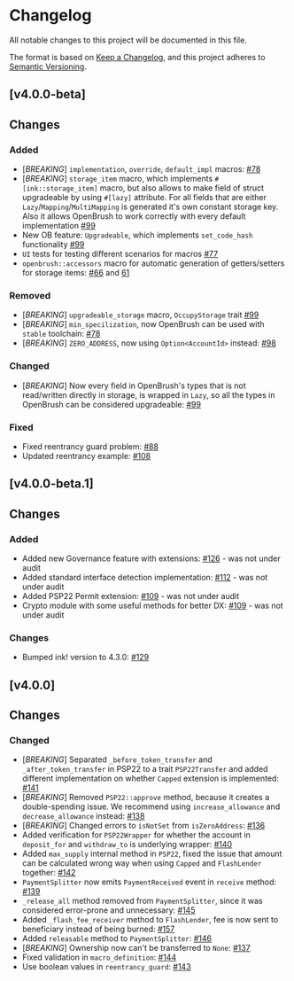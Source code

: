 # Changelog

All notable changes to this project will be documented in this file.

The format is based on [Keep a Changelog](https://keepachangelog.com/en/1.0.0/),
and this project adheres to [Semantic Versioning](https://semver.org/spec/v2.0.0.html).

## [v4.0.0-beta]
## Changes

### Added
- [*BREAKING*] `implementation`, `override`, `default_impl` macros: [#78](https://github.com/Brushfam/openbrush-contracts/pull/78) 
- [*BREAKING*] `storage_item` macro, which implements `#[ink::storage_item]` macro, but also allows to make field of struct upgradeable by using `#[lazy]` attribute. For all fields that
 are either `Lazy`/`Mapping`/`MultiMapping` is generated it's own constant storage key. Also it allows OpenBrush to work correctly with every default implementation [#99](https://github.com/Brushfam/openbrush-contracts/pull/99)
- New OB feature: `Upgradeable`, which implements `set_code_hash` functionality [#99](https://github.com/Brushfam/openbrush-contracts/pull/99)
- `UI` tests for testing different scenarios for macros [#77](https://github.com/Brushfam/openbrush-contracts/pull/77)
- `openbrush::accessors` macro for automatic generation of getters/setters for storage items: [#66](https://github.com/Brushfam/openbrush-contracts/pull/66) and [61](https://github.com/Brushfam/openbrush-contracts/pull/61)

### Removed
- [*BREAKING*] `upgradeable_storage` macro, `OccupyStorage` trait [#99](https://github.com/Brushfam/openbrush-contracts/pull/99)
- [*BREAKING*] `min_specilization`, now OpenBrush can be used with `stable` toolchain: [#78](https://github.com/Brushfam/openbrush-contracts/pull/78)
- [*BREAKING*] `ZERO_ADDRESS`, now using `Option<AccountId>` instead: [#98](https://github.com/Brushfam/openbrush-contracts/pull/98)

### Changed

- [*BREAKING*] Now every field in OpenBrush's types that is not read/written directly in storage, is wrapped in `Lazy`, so all the types in OpenBrush can be considered upgradeable: [#99](https://github.com/Brushfam/openbrush-contracts/pull/99)

### Fixed
- Fixed reentrancy guard problem: [#88](https://github.com/Brushfam/openbrush-contracts/pull/88)
- Updated reentrancy example: [#108](https://github.com/Brushfam/openbrush-contracts/pull/108)

## [v4.0.0-beta.1]
## Changes

### Added
- Added new Governance feature with extensions: [#126](https://github.com/Brushfam/openbrush-contracts/pull/126) - was not under audit
- Added standard interface detection implementation: [#112](https://github.com/Brushfam/openbrush-contracts/pull/112) - was not under audit
- Added PSP22 Permit extension: [#109](https://github.com/Brushfam/openbrush-contracts/pull/109) - was not under audit
- Crypto module with some useful methods for better DX: [#109](https://github.com/Brushfam/openbrush-contracts/pull/109) - was not under audit

### Changes
- Bumped ink! version to 4.3.0: [#129](https://github.com/Brushfam/openbrush-contracts/pull/129)

## [v4.0.0]
## Changes

### Changed
- [*BREAKING*] Separated `_before_token_transfer` and `_after_token_transfer` in PSP22 to a trait `PSP22Transfer` and added 
different implementation on whether `Capped` extension is implemented: [#141](https://github.com/Brushfam/openbrush-contracts/pull/141)
- [*BREAKING*] Removed `PSP22::approve` method, because it creates a double-spending issue. We recommend using `increase_allowance` and `decrease_allowance` instead:
[#138](https://github.com/Brushfam/openbrush-contracts/pull/138)
- [*BREAKING*] Changed errors to `isNotSet` from `isZeroAddress`: [#136](https://github.com/Brushfam/openbrush-contracts/pull/136)
- Added verification for `PSP22Wrapper` for whether the account in `deposit_for` and `withdraw_to` is underlying wrapper: [#140](https://github.com/Brushfam/openbrush-contracts/pull/140)
- Added `max_supply` internal method in `PSP22`, fixed the issue that amount can be calculated wrong way when using `Capped` and `FlashLender` together: [#142](https://github.com/Brushfam/openbrush-contracts/pull/142)
- `PaymentSplitter` now emits `PaymentReceived` event in `receive` method: [#139](https://github.com/Brushfam/openbrush-contracts/pull/139)
- `_release_all` method removed from `PaymentSplitter`, since it was considered error-prone and unnecessary: [#145](https://github.com/Brushfam/openbrush-contracts/pull/145)
- Added `_flash_fee_receiver` method to `FlashLender`, fee is now sent to beneficiary instead of being burned: [#157](https://github.com/Brushfam/openbrush-contracts/pull/157)
- Added `releasable` method to `PaymentSplitter`: [#146](https://github.com/Brushfam/openbrush-contracts/pull/146)
- [*BREAKING*] Ownership now can't be transferred to `None`: [#137](https://github.com/Brushfam/openbrush-contracts/pull/137)
- Fixed validation in `macro_definition`: [#144](https://github.com/Brushfam/openbrush-contracts/pull/144)
- Use boolean values in `reentrancy_guard`: [#143](https://github.com/Brushfam/openbrush-contracts/pull/143)